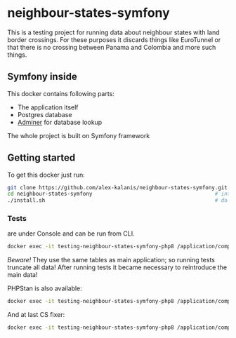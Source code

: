 # neighbour-states-symfony

This is a testing project for running data about neighbour states with land border crossings.
For these purposes it discards things like EuroTunnel or that there is no crossing between
Panama and Colombia and more such things.

## Symfony inside

This docker contains following parts:

- The application itself
- Postgres database
- [Adminer](http://localhost:40509/) for database lookup
<!-- - [Swagger](http://localhost:40500/api/documentation) for endpoint hints -->

The whole project is built on Symfony framework

## Getting started

To get this docker just run:

```bash
git clone https://github.com/alex-kalanis/neighbour-states-symfony.git neighbour-states-symfony       # get the docker setting
cd neighbour-states-symfony                                       # into project
./install.sh                                                      # do the all necessary steps
```

### Tests

are under Console and can be run from CLI.

```bash
docker exec -it testing-neighbour-states-symfony-php8 /application/composer.phar test
```

*Beware!* They use the same tables as main application; so running tests truncate all data!
After running tests it became necessary to reintroduce the main data!

PHPStan is also available:

```bash
docker exec -it testing-neighbour-states-symfony-php8 /application/composer.phar analyse
```

And at last CS fixer:

```bash
docker exec -it testing-neighbour-states-symfony-php8 /application/composer.phar cs-fixer
```
